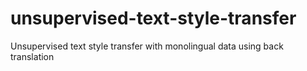 # unsupervised-text-style-transfer
Unsupervised text style transfer with monolingual data using back translation
